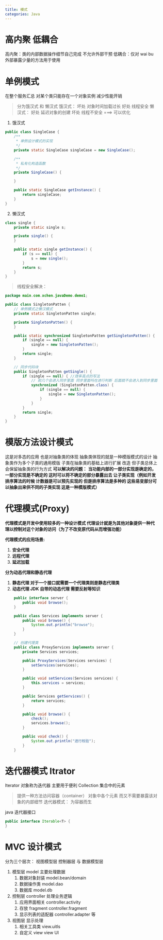 ```yaml
---
title: 模式
categories: Java
---
```


# 高内聚 低耦合

高内聚：类的内部数据操作细节自己完成 不允许外部干预
低耦合：仅对 wai bu 外部暴露少量的方法用于使用

# 单例模式

在整个服务汇总 对某个类只能存在一个对象实例 减少性能开销

> 分为饿汉式 和 懒汉式
> 饿汉式：
> 坏处 对象时间加载过长
> 好处 线程安全
> 懒汉式：
> 好处 延迟对象的创建
> 坏处 线程不安全 ===> 可以优化

1. 饿汉式

```java
public class SingleCase {
    /**
     * 单例设计模式的实现
     */
    private static SingleCase singleCase = new SingleCase();

    /**
     * 私有化构造函数
     */
    private SingleCase() {

    }

    public static SingleCase getInstance() {
        return singleCase;
    }
}
```

2. 懒汉式

```java
class single {
    private static single s;

    private single() {
    }

    public static single getInstance() {
        if (s == null) {
            s = new single();
        }
        return s;
    }
}
```

> 线程安全解决：

```java
package main.com.xchen.javaDemo.demo1;

public class SingletonPatten {
    // 单例模式之懒汉模式
    private static SingletonPatten single;

    private SingletonPatten() {
    }

    public static synchronized SingletonPatten getSingletonPatten() {
        if (single == null) {
            single = new SingletonPatten();
        }
        return single;
    }

    // 同步代码块
    public SingletonPatten getSingle() {
        if (single == null) { //效率高点的写法
            // 前几个会进入同步里面 同步里面吗在进行判断 后面就不会进入到同步里面了
            synchronized (SingletonPatten.class) {
                if (single == null) {
                    single = new SingletonPatten();
                }
            }
        }
        return single;
    }
}
```

# 模版方法设计模式

这是对多态的应用 也是对抽象类的体现
抽象类体现的就是一种模版模式的设计 抽象类作为多个子类的通用模版 子类在抽象类的基础上进行扩展 改造 但子类总体上会保留抽象类的行为方式
**可以解决的问题：**
**当功能内部的一部分实现是确定的，一部分实现是不确定的 这时可以将不确定的部分暴露出去 让子类实现（例如开发排序算法的时候 计数器是可以预先实现的 但是排序算法是多种的 这些易变部分可以抽象出来供不同的子类实现 这是一种模版模式）**

# 代理模式(Proxy)

**代理模式是开发中使用较多的一种设计模式 代理设计就是为其他对象提供一种代理以控制对这个对象的访问（为了不改变原代码从而增强功能）**

**代理模式的应用场景:**

1. **安全代理**
2. **远程代理**
3. **延迟加载**

**分为动态代理和静态代理**

1. **静态代理 对于一个接口就需要一个代理类则是静态代理类**
2. **动态代理 JDK 自带的动态代理 需要反射等知识**

```java
    public interface server {
        public void browse();
    }

    public class Services implements server {
        public void browse() {
            System.out.println("browse");
        }
    }

    // 创建代理类
    public class ProxyServices implements server {
        private Services services;

        public ProxyServices(Services services) {
            setServices(services);
        }

        public void setServices(Services services) {
            this.services = services;
        }

        public Services getServices() {
            return services;
        }

        public void browse() {
            check();
            services.browse();
        }

        public void check() {
            System.out.println("进行校验");
        }
    }
```

# 迭代器模式 Itrator

Iterator 对象称为迭代器 主要用于便利 Collection 集合中的元素

> 提供一种方法访问容器（container） 对象中各个元素 而又不需要暴露该对象的内部细节 迭代器模式： 为容器而生

java 迭代器接口

```java
public interface Iterable<T> {
}
```

# MVC 设计模式

分为三个层次： 视图模型层 控制器层 与 数据模型层

1. 模型层 model 主要处理数据
   1. 数据对象封装 model.bean/domain
   2. 数据操作类 model.dao
   3. 数据库 model.db
2. 控制层 controller 处理业务逻辑
   1. 应用界面相关 controller.activity
   2. 存放 fragment controller.fragment
   3. 显示列表的适配器 controller.adapter 等
3. 视图层 显示处理
   1. 相关工具类 view.uitls
   2. 自定义 view view UI
